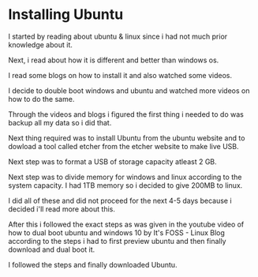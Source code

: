 # Installing Ubuntu

I started by reading about ubuntu & linux since i had not much prior knowledge about it.

Next, i read about how it is different and better than windows os.

I read some blogs on how to install it and also watched some videos.

I decide to double boot windows and ubuntu and watched more videos on how to do the same.

Through the videos and blogs i figured the first thing i needed to do was backup all my data so i did that.

Next thing required was to install Ubuntu from the ubuntu website and to dowload a tool called etcher from the etcher website to make live USB.

Next step was to format a USB of storage capacity atleast 2 GB.

Next step was to divide memory for windows and linux according to the system capacity. I had 1TB memory so i decided to give 200MB to linux.

I did all of these and did not proceed for the next 4-5 days because i decided i'll read more about this.

After this i followed the exact steps as was given in the youtube video of how to dual boot ubuntu and windows 10 by It's FOSS - Linux Blog according to the steps i had to first preview ubuntu and then finally download and dual boot it.

I followed the steps and finally downloaded Ubuntu.
